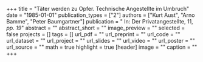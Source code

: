+++
title = "Täter werden zu Opfer. Technische Angestellte im Umbruch"
date = "1985-01-01"
publication_types = ["2"]
authors = ["Kurt Aust", "Arno Bamme", "Peter Baumgartner"]
publication = " In: Der Privatangestellte, 11, _pp. 19_"
abstract = ""
abstract_short = ""
image_preview = ""
selected = false
projects = []
tags = []
url_pdf = ""
url_preprint = ""
url_code = ""
url_dataset = ""
url_project = ""
url_slides = ""
url_video = ""
url_poster = ""
url_source = ""
math = true
highlight = true
[header]
image = ""
caption = ""
+++
